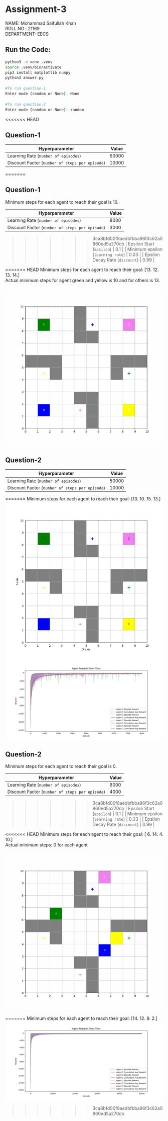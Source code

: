 # Assignment-3

NAME: Mohammad Saifullah Khan  
ROLL NO.: 21169  
DEPARTMENT: EECS

## Run the Code:
```bash
python3 -m venv .venv
source .venv/bin/activate
pip3 install matplotlib numpy
python3 answer.py

#To run question-1
Enter mode (random or None): None

#To run question-2
Enter mode (random or None): random
```

<<<<<<< HEAD
## Question-1  

| Hyperparameter | Value |
| -------------- | -------------- |
| Learning Rate (```number of episodes```) | 50000 |
| Discount Factor (```number of steps per episode```) | 10000 |
=======
## Question-1
Minimum steps for each agent to reach their goal is 10.  

| Hyperparameter | Value |
| -------------- | -------------- |
| Learning Rate (```number of episodes```) | 8000 |
| Discount Factor (```number of steps per episode```) | 3000 |
>>>>>>> 3ca8bfd00f8aedbfbba96f3c62a0860ed5a270cb
| Epsilon Start (```epsilon```) | 0.1 |
| Minimum epsilon (```learning rate```) | 0.03 |
| Epsilon Decay Rate (```discount```) | 0.99 |

<<<<<<< HEAD
Minimum steps for each agent to reach their goal: [13. 12. 13. 14.]  
Actual minimum steps for agent green and yellow is 10 and for others is 13.   

![path_fixed](path_none.gif)



## Question-2

| Hyperparameter | Value |
| -------------- | -------------- |
| Learning Rate (```number of episodes```) | 50000 |
| Discount Factor (```number of steps per episode```) | 10000  |
=======
Minimum steps for each agent to reach their goal: [13. 10. 15. 13.]  
![mapf_env.png](mapf_env.png)  
![agent_rewards_fixed.png](agent_rewards_fixed.png)


## Question-2
Minimum steps for each agent to reach their goal is 0. 

| Hyperparameter | Value |
| -------------- | -------------- |
| Learning Rate (```number of episodes```) | 9000 |
| Discount Factor (```number of steps per episode```) | 4000  |
>>>>>>> 3ca8bfd00f8aedbfbba96f3c62a0860ed5a270cb
| Epsilon Start (```epsilon```) | 0.1 |
| Minimum epsilon (```learning rate```) | 0.03 |
| Epsilon Decay Rate (```discount```) | 0.99 |  

<<<<<<< HEAD
Minimum steps for each agent to reach their goal: [ 6. 14.  4. 10.]  
Actual minimum steps: 0 for each agent    

![path_random](path_random.gif)  

  

=======
Minimum steps for each agent to reach their goal: [14. 12. 9. 2.]   
![agent_rewards_random.png](agent_rewards_random.png)
>>>>>>> 3ca8bfd00f8aedbfbba96f3c62a0860ed5a270cb




